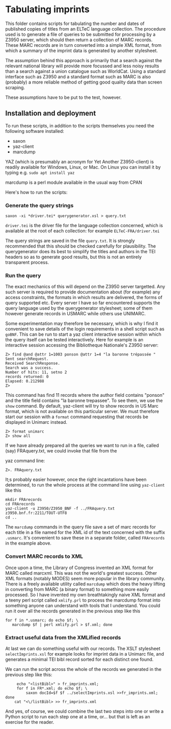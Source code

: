 # Tabulating imprints

This folder contains scripts for tabulating the number and dates of
published copies of titles from an ELTeC language collection. The
procedure used is to generate a file of queries to be submitted for processing
by a Z3950 server, which should then return a collection of MARC 
records. These MARC records are in turn converted into a simple XML format,
from which a summary of the imprint data is generated by another stylesheet.

The assumption behind this approach is primarily that a search
against the relevant national library will provide more
focussed and less noisy results than a search against a union
catalogue such as WorldCat. Using a standard 
interface such as Z3950 and a standard format such as MARC is also (probably) 
a more reliable method of getting good quality data than screen scraping.

These assumptions have to be put to the test, however.

## Installation and deployment
To run these scripts, in addition to the scripts themselves you
need the following software installed:

- saxon
- yaz-client
- marcdump

YAZ (which is presumably an acronym for Yet Another Z3950-client) is
readily available for Windows, Linux, or Mac. On Linux you can install
it by typing e.g. `sudo apt install yaz` 

marcdump is a perl module available in the usual way from CPAN

Here's how to run the scripts:
 
### Generate the query strings 
     
```
saxon -xi *driver.tei* querygenerator.xsl > query.txt
```

`driver.tei` is the driver file for the language collection concerned, which
is available at the root of each collection: for example `ELTeC-FRA/driver.tei`
    
The query strings are saved in the file `query.txt`. It is strongly recommended
that this should be checked carefully for plausibility. The querygenerator
does its best to simplify the titles and authors in the TEI headers
so as to generate good results, but this is not an entirely transparent process.

### Run the query

The exact mechanics of this will depend on the Z3950 server targetted. Any
such server is required to provide documentation about (for example)
any access constraints, the formats in which results are delivered, 
the forms of query supported etc. Every server I have so far
encountered supports the query language used by the querygenerator stylesheet;
some of them however generate records in USMARC while others
use UNIMARC. 

Some experimentation may therefore be necessary, which is why  I find it 
convenient to save details of the login requirements in a
shell script such as `goBNF`. This can be run to start a yaz client
interactive session within which the query itself  can be tested
interactively. Here for example is an interactive session
accessing the Bibliotheque Nationale's Z3950 server:
```
Z> find @and @attr 1=1003 ponson @attr 1=4 "la baronne trépassée "   
Sent searchRequest.
Received SearchResponse.
Search was a success.
Number of hits: 11, setno 2
records returned: 0
Elapsed: 0.212988
Z> 
```
This command has find 11 records where the author field contains "ponson"
and the title field contains "la baronne trepassee". To see them, 
we use the `show` command. By default, yaz-client will try to show
records in US Marc format, which is not available on this particular
server. We must therefore start our session with a `format` command
requesting that records be displayed in Unimarc instead.

```
Z> format unimarc
Z> show all
```
If we have already prepared all the queries we want to run in a
file, called (say) FRAquery.txt, we could invoke that file from the

yaz command line:
```
Z>. FRAquery.txt
```
It;s probably easier however, 
once the right incantations have been determined, 
to run the whole process  at the command
line using `yaz-client` like this

```
mkdir FRArecords
cd FRArecords
yaz-client -u Z3950/Z3950_BNF -f ../FRAquery.txt z3950.bnf.fr:2211/TOUT-UTF8
cd ..
```

The `marcdump` commands in the query file save a set of marc records
for each title in a file named for the XML id of the text concerned
with the suffix `.usmarc`. It's convenient to save
these in a separate folder, called `FRArecords` in the example above.

### Convert MARC records to XML

Once upon a time, the Library of Congress invented an XML format
for MARC called marcxml. This was not the world's greatest success. Other
XML formats (notably MODES) seem more popular in the library
community. There is a freely available utility called `marcdump` which does
the heavy lifting in converting from MARC (a binary format)
to something more easily processed. So I have invented my 
own breathtakingly naive XML
format and a teeny perl script called `xmlify.prl` to process the marcdump format
into something anyone can understand with tools 
that I understand. You could
run it over all the records generated in the previous step
like this

```
for f in *.usmarc; do echo $f; \
   marcdump $f | perl xmlify.prl > $f.xml; done
```

### Extract useful data from the XMLified records    
  
At last we can do something useful with our records. The
XSLT stylesheet `selectImprints.xsl` for example looks
for imprint data in a Unimarc file, and generates a minimal TEI bibl
record sorted for each distinct one found. 

We can run the script across the whole of the records we generated
in the previous step like this:

```
     echo "<listBibl>" > fr_imprints.xml; 
     for f in FR*.xml; do echo $f; \
         saxon docId=$f $f ../selectImprints.xsl >>fr_imprints.xml; done
    cat "<\/listBibl> >> fr_imprints.xml

```
And yes, of course, we could combine the last two steps into
one or write a Python script to run each step one at a time, or...
but that is left as an exercise for the reader.
